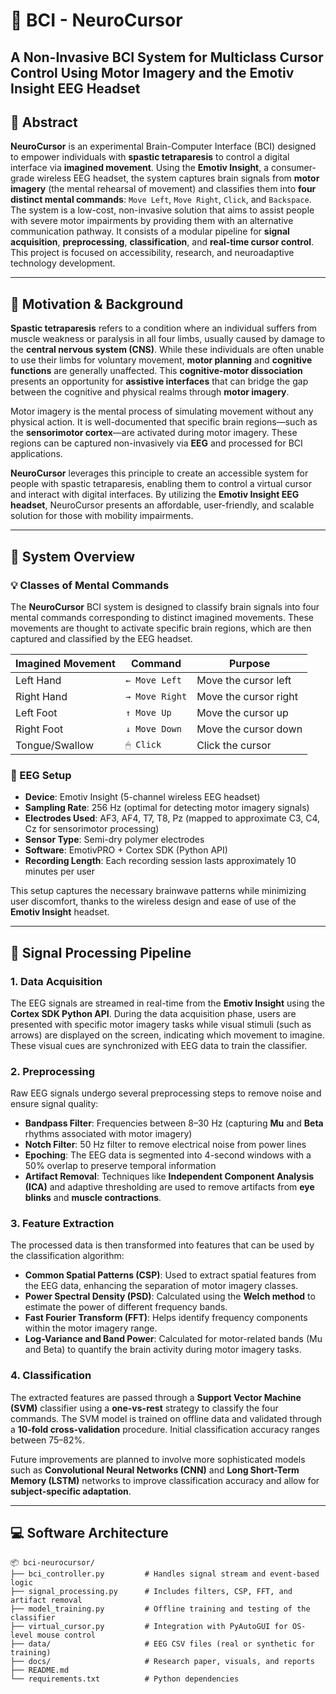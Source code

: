 # 🧠 BCI - NeuroCursor
## A Non-Invasive BCI System for Multiclass Cursor Control Using Motor Imagery and the Emotiv Insight EEG Headset

## 📄 Abstract

**NeuroCursor** is an experimental Brain-Computer Interface (BCI) designed to empower individuals with **spastic tetraparesis** to control a digital interface via **imagined movement**. Using the **Emotiv Insight**, a consumer-grade wireless EEG headset, the system captures brain signals from **motor imagery** (the mental rehearsal of movement) and classifies them into **four distinct mental commands**: `Move Left`, `Move Right`, `Click`, and `Backspace`. The system is a low-cost, non-invasive solution that aims to assist people with severe motor impairments by providing them with an alternative communication pathway. It consists of a modular pipeline for **signal acquisition**, **preprocessing**, **classification**, and **real-time cursor control**. This project is focused on accessibility, research, and neuroadaptive technology development.

---

## 🧠 Motivation & Background

**Spastic tetraparesis** refers to a condition where an individual suffers from muscle weakness or paralysis in all four limbs, usually caused by damage to the **central nervous system (CNS)**. While these individuals are often unable to use their limbs for voluntary movement, **motor planning** and **cognitive functions** are generally unaffected. This **cognitive-motor dissociation** presents an opportunity for **assistive interfaces** that can bridge the gap between the cognitive and physical realms through **motor imagery**.

Motor imagery is the mental process of simulating movement without any physical action. It is well-documented that specific brain regions—such as the **sensorimotor cortex**—are activated during motor imagery. These regions can be captured non-invasively via **EEG** and processed for BCI applications.

**NeuroCursor** leverages this principle to create an accessible system for people with spastic tetraparesis, enabling them to control a virtual cursor and interact with digital interfaces. By utilizing the **Emotiv Insight EEG headset**, NeuroCursor presents an affordable, user-friendly, and scalable solution for those with mobility impairments.

---

## 🧩 System Overview

### 💡 Classes of Mental Commands

The **NeuroCursor** BCI system is designed to classify brain signals into four mental commands corresponding to distinct imagined movements. These movements are thought to activate specific brain regions, which are then captured and classified by the EEG headset.

| Imagined Movement   | Command             | Purpose               |
|---------------------|---------------------|-----------------------|
| Left Hand           | `← Move Left`       | Move the cursor left  |
| Right Hand          | `→ Move Right`      | Move the cursor right |
| Left Foot           | `↑ Move Up`         | Move the cursor up    |
| Right Foot          | `↓ Move Down`       | Move the cursor down  |
| Tongue/Swallow      | `🖱 Click`           | Click the cursor      |

### 🧠 EEG Setup

- **Device**: Emotiv Insight (5-channel wireless EEG headset)
- **Sampling Rate**: 256 Hz (optimal for detecting motor imagery signals)
- **Electrodes Used**: AF3, AF4, T7, T8, Pz (mapped to approximate C3, C4, Cz for sensorimotor processing)
- **Sensor Type**: Semi-dry polymer electrodes
- **Software**: EmotivPRO + Cortex SDK (Python API)
- **Recording Length**: Each recording session lasts approximately 10 minutes per user

This setup captures the necessary brainwave patterns while minimizing user discomfort, thanks to the wireless design and ease of use of the **Emotiv Insight** headset.

---

## 🧪 Signal Processing Pipeline

### 1. **Data Acquisition**
The EEG signals are streamed in real-time from the **Emotiv Insight** using the **Cortex SDK Python API**. During the data acquisition phase, users are presented with specific motor imagery tasks while visual stimuli (such as arrows) are displayed on the screen, indicating which movement to imagine. These visual cues are synchronized with EEG data to train the classifier.

### 2. **Preprocessing**
Raw EEG signals undergo several preprocessing steps to remove noise and ensure signal quality:

- **Bandpass Filter**: Frequencies between 8–30 Hz (capturing **Mu** and **Beta** rhythms associated with motor imagery)
- **Notch Filter**: 50 Hz filter to remove electrical noise from power lines
- **Epoching**: The EEG data is segmented into 4-second windows with a 50% overlap to preserve temporal information
- **Artifact Removal**: Techniques like **Independent Component Analysis (ICA)** and adaptive thresholding are used to remove artifacts from **eye blinks** and **muscle contractions**.

### 3. **Feature Extraction**
The processed data is then transformed into features that can be used by the classification algorithm:

- **Common Spatial Patterns (CSP)**: Used to extract spatial features from the EEG data, enhancing the separation of motor imagery classes.
- **Power Spectral Density (PSD)**: Calculated using the **Welch method** to estimate the power of different frequency bands.
- **Fast Fourier Transform (FFT)**: Helps identify frequency components within the motor imagery range.
- **Log-Variance and Band Power**: Calculated for motor-related bands (Mu and Beta) to quantify the brain activity during motor imagery tasks.

### 4. **Classification**
The extracted features are passed through a **Support Vector Machine (SVM)** classifier using a **one-vs-rest** strategy to classify the four commands. The SVM model is trained on offline data and validated through a **10-fold cross-validation** procedure. Initial classification accuracy ranges between 75–82%.

Future improvements are planned to involve more sophisticated models such as **Convolutional Neural Networks (CNN)** and **Long Short-Term Memory (LSTM)** networks to improve classification accuracy and allow for **subject-specific adaptation**.

---

## 💻 Software Architecture

```plaintext
📦 bci-neurocursor/
├── bci_controller.py         # Handles signal stream and event-based logic
├── signal_processing.py      # Includes filters, CSP, FFT, and artifact removal
├── model_training.py         # Offline training and testing of the classifier
├── virtual_cursor.py         # Integration with PyAutoGUI for OS-level mouse control
├── data/                     # EEG CSV files (real or synthetic for training)
├── docs/                     # Research paper, visuals, and reports
├── README.md
└── requirements.txt          # Python dependencies
